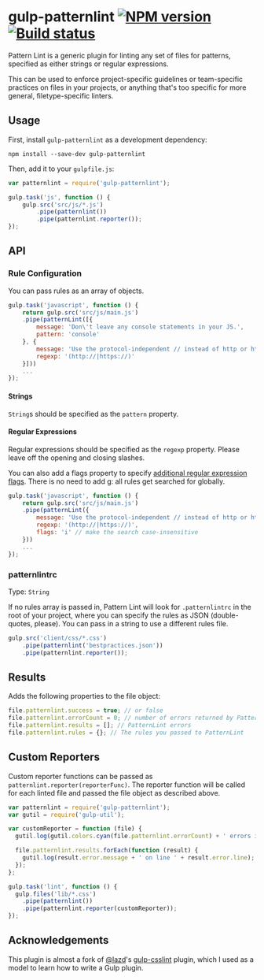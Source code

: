 # gulp-patternlint [![NPM version][npm-image]][npm-url] [![Build status][travis-image]][travis-url]

Pattern Lint is a generic plugin for linting any set of files for patterns, specified as either strings or regular expressions.

This can be used to enforce project-specific guidelines or team-specific practices on files in your projects, or anything that's too specific for more general, filetype-specific linters.

## Usage

First, install `gulp-patternlint` as a development dependency:

```shell
npm install --save-dev gulp-patternlint
```

Then, add it to your `gulpfile.js`:

```javascript
var patternlint = require('gulp-patternlint');

gulp.task('js', function () {
	gulp.src('src/js/*.js')
		.pipe(patternlint())
		.pipe(patternlint.reporter());
});
```

## API

### Rule Configuration

You can pass rules as an array of objects.

```javascript
gulp.task('javascript', function () {
	return gulp.src('src/js/main.js')
	.pipe(patternLint([{
		message: 'Don\'t leave any console statements in your JS.',
		pattern: 'console'
	}, {
		message: 'Use the protocol-independent // instead of http or https.',
		regexp: '(http://|https://)'
	}]))
	...
});
```

#### Strings

`String`s should be specified as the `pattern` property.

#### Regular Expressions

Regular expressions should be specified as the `regexp` property. Please leave off the opening and closing slashes.

You can also add a flags property to specify [additional regular expression flags](https://developer.mozilla.org/en-US/docs/Web/JavaScript/Guide/Regular_Expressions#Advanced_Searching_With_Flags). There is no need to add g: all rules get searched for globally.

```javascript
gulp.task('javascript', function () {
	return gulp.src('src/js/main.js')
	.pipe(patternLint({
		message: 'Use the protocol-independent // instead of http or https.',
		regexp: '(http://|https://)',
		flags: 'i' // make the search case-insensitive
	}))
	...
});
```

### patternlintrc
Type: `String`

If no rules array is passed in, Pattern Lint will look for `.patternlintrc` in the root of your project, where you can specify the rules as JSON (double-quotes, please). You can pass in a string to use a different rules file.

```javascript
gulp.src('client/css/*.css')
	.pipe(patternlint('bestpractices.json'))
	.pipe(patternlint.reporter());
```

## Results

Adds the following properties to the file object:

```javascript
file.patternlint.success = true; // or false
file.patternlint.errorCount = 0; // number of errors returned by PatternLint
file.patternlint.results = []; // PatternLint errors
file.patternlint.rules = {}; // The rules you passed to PatternLint
```

## Custom Reporters

Custom reporter functions can be passed as `patternlint.reporter(reporterFunc)`. The reporter function will be called for each linted file and passed the file object as described above.

```javascript
var patternlint = require('gulp-patternlint');
var gutil = require('gulp-util');

var customReporter = function (file) {
  gutil.log(gutil.colors.cyan(file.patternlint.errorCount) + ' errors in ' + gutil.colors.magenta(file.path));

  file.patternlint.results.forEach(function (result) {
    gutil.log(result.error.message + ' on line ' + result.error.line);
  });
};

gulp.task('lint', function () {
  gulp.files('lib/*.css')
    .pipe(patternlint())
    .pipe(patternlint.reporter(customReporter));
});
```

## Acknowledgements

This plugin is almost a fork of [@lazd](https://github.com/lazd)'s [gulp-csslint](https://github.com/lazd/gulp-csslint) plugin, which I used as a model to learn how to write a Gulp plugin.

[travis-url]: http://travis-ci.org/neagle/gulp-patternlint
[travis-image]: https://secure.travis-ci.org/neagle/gulp-patternlint.png?branch=master
[npm-url]: https://npmjs.org/package/gulp-patternlint
[npm-image]: https://badge.fury.io/js/gulp-patternlint.png
